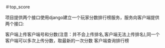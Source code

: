 ＃top_score

项目提供两个接口使用django建立一个玩家分数排行榜服务，服务向客户端提供两个接口:

客户端上传客户端号和分数(注意：并不会上传排名,客户端无法上传排名),同一个客户端可以多次上传分数，取最新的一次分数
客户端查询排行榜
